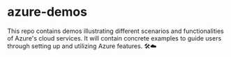 # azure-demos
This repo contains demos illustrating different scenarios and functionalities of Azure's cloud services. It will contain concrete examples to guide users through setting up and utilizing Azure features. 🛠️☁️
